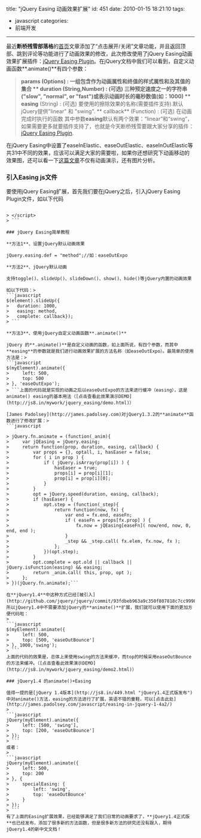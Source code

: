 title: "jQuery Easing 动画效果扩展"
id: 451
date: 2010-01-15 18:21:10
tags:
- javascript
categories:
- 前端开发
---
最近**断桥残雪部落格**的[首页](http://js8.in "断桥残雪部落格首页")文章添加了“点击展开/关闭”文章功能，并且返回顶部、跳到评论等功能进行了动画效果的修改，此次修改使用了jQuery Easing动画效果扩展插件：[jQuery Easing Plugin](http://gsgd.co.uk/sandbox/jquery/easing/ "jQuery Easing动画效果插件")。在jQuery文档中我们可以看到，自定义动画函数**.animate()**有四个参数：
> **params **(Options) : 一组包含作为动画属性和终值的样式属性和及其值的集合
> ** duration** (String,Number) : (可选) 三种预定速度之一的字符串("slow", "normal", or "fast")或表示动画时长的毫秒数值(如：1000)
> ** easing** (String) : (可选) 要使用的擦除效果的名称(需要插件支持).默认jQuery提供"linear" 和 "swing".
> ** callback** (Function) : (可选) 在动画完成时执行的函数
其中参数**easing**默认有两个效果：“linear”和“swing”，如果需要更多就要插件支持了，也就是今天断桥残雪要跟大家分享的插件：[jQuery Easing Plugin](http://gsgd.co.uk/sandbox/jquery/easing/ "jQuery Easing动画效果插件").

在jQuery Easing中设置了easeInElastic、easeOutElastic、easeInOutElastic等共31中不同的效果，应该可以满足大家的需要啦，如果你还想研究下动画移动的效果图，还可以看一下[这篇文章](http://james.padolsey.com/demos/jquery/easing/)不仅有动画演示，还有图片分析。<!--more-->

### 引入Easing js文件

要使用jQuery Easing扩展，首先我们要在jQuery之后，引入jQuery Easing Plugin文件，如以下代码
> 
```html"><script type="text/javascript" src="http://js8.in/mywork/jquery_easing/easing.js

> </script>
> ```

### jQuery Easing简单教程

**方法1**、设置jQuery默认动画效果

jQuery.easing.def = "method";//如：easeOutExpo

**方法2**、jQuery默认动画

支持toggle()、slideUp()、slideDown()、show()、hide()等jQuery内置的动画效果

如以下代码：> 
```javascript
$(element).slideUp({
> 	duration: 1000, 
> 	easing: method, 
> 	complete: callback});
> ```

**方法3**、使用jQuery自定义动画函数**.animate()**

jQuery 的**.animate()**是自定义动画的函数，如上面所说，有四个参数，而其中**easing**的参数就是我们进行动画效果扩展的方法名称（如easeOutExpo）。最简单的使用方法是：> 
```javascript
$(myElement).animate({
>     left: 500,
>     top: 500
> }, 'easeOutExpo');
> ```上面的代码就是实现的动画之后以easeOutExpo的方法来进行缓冲（easing），这是animate() easing的基本用法（[点击查看此效果演示DEMO](http://js8.in/mywork/jquery_easing/demo.html)）

[James Padolsey](http://james.padolsey.com)对jQuery1.3.2的**animate**函数进行了修改扩展：> 
```javascript

> jQuery.fn.animate = (function(_anim){
>     var jQEasing = jQuery.easing;
>     return function(prop, duration, easing, callback) {
>         var props = {}, optall, i, hasEaser = false;
>         for ( i in prop ) {
>             if ( jQuery.isArray(prop[i]) ) {
>                 hasEaser = true;
>                 props[i] = prop[i][1];
>                 prop[i] = prop[i][0];
>             }
>         }
>         opt = jQuery.speed(duration, easing, callback);
>         if (hasEaser) {
>             opt.step = (function(_step){
>                 return function(now, fx) {
>                     var end = fx.end, easeFn;
>                     if ( easeFn = props[fx.prop] ) {
>                         fx.now = jQEasing[easeFn]( now/end, now, 0, end, end );
>                     }
>                     _step && _step.call( fx.elem, fx.now, fx );
>                 };
>             })(opt.step);
>         }
>         opt.complete = opt.old || callback || jQuery.isFunction(easing) && easing;
>         return _anim.call( this, prop, opt );
>     };
> })(jQuery.fn.animate);```

在**jQuery1.4**中这种方式已经[被引入](http://github.com/jquery/jquery/commit/93fdbeb963a9c350f807818c7cc99982942a92f3)，所以jQuery1.4中不需要添加jQuery的**animate()**扩展，我们就可以使用下面的更加方便代码啦：
> 
```javascript
$(myElement).animate({
>     left: 500,
>     top: [500, 'easeOutBounce'] 
> }, 1000,'swing');
> ```
上面的代码的效果是，总体上来使用swing的方法来缓冲，而top的时候采用easeOutBounce的方法来缓冲。（[点击查看此效果演示DEMO](http://js8.in/mywork/jquery_easing/demo2.html)）

### jQuery1.4 的animate()+Easing

值得一提的是[jQuery 1.4版本](http://js8.in/449.html "jQuery1.4正式版发布")中对animate()方法，easing的方法进行了扩展，英语不错的童鞋，可以[点击此处](http://james.padolsey.com/javascript/easing-in-jquery-1-4a2/)
> 
```javascript
jQuery(myElement).animate({
>     left: [500, 'swing'],
>     top: [200, 'easeOutBounce']
> });
> ```
或者：
> 
```javascript
jQuery(myElement).animate({
>     left: 500,
>     top: 200
> }, {
>     specialEasing: {
>         left: 'swing',
>         top: 'easeOutBounce'
>     }
> });
> ```
有了上面的Easing扩展效果，已经能够满足了我们日常的动画要求了，**jQuery1.4正式版**也已经发布，添加了很多新的方法函数，但是很多新方法的研究还没有跟入，期待jQuery1.4的新中文文档！
